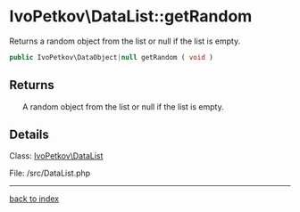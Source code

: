 # IvoPetkov\DataList::getRandom

Returns a random object from the list or null if the list is empty.

```php
public IvoPetkov\DataObject|null getRandom ( void )
```

## Returns

&nbsp;&nbsp;&nbsp;&nbsp;&nbsp;&nbsp;A random object from the list or null if the list is empty.

## Details

Class: [IvoPetkov\DataList](ivopetkov.datalist.class.md)

File: /src/DataList.php

---

[back to index](index.md)

